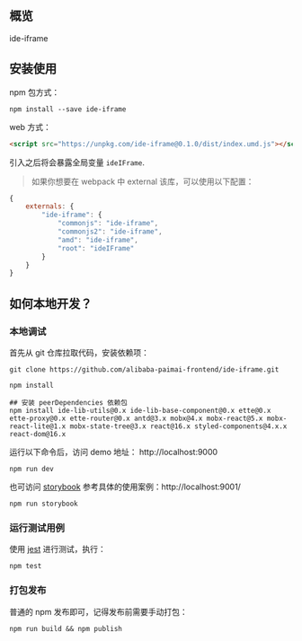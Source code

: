 ## 概览

ide-iframe

## 安装使用

npm 包方式：
```shell
npm install --save ide-iframe
```

web 方式：
```html
<script src="https://unpkg.com/ide-iframe@0.1.0/dist/index.umd.js"></script>
```
引入之后将会暴露全局变量 `ideIFrame`.

> 如果你想要在 webpack 中 external 该库，可以使用以下配置：
```js
{
    externals: {
        "ide-iframe": {
            "commonjs": "ide-iframe",
            "commonjs2": "ide-iframe",
            "amd": "ide-iframe",
            "root": "ideIFrame"
        }
    }
}
```

## 如何本地开发？

### 本地调试

首先从 git 仓库拉取代码，安装依赖项：
```shell
git clone https://github.com/alibaba-paimai-frontend/ide-iframe.git

npm install

## 安装 peerDependencies 依赖包
npm install ide-lib-utils@0.x ide-lib-base-component@0.x ette@0.x ette-proxy@0.x ette-router@0.x antd@3.x mobx@4.x mobx-react@5.x mobx-react-lite@1.x mobx-state-tree@3.x react@16.x styled-components@4.x.x react-dom@16.x
```

运行以下命令后，访问 demo 地址： http://localhost:9000
```shell
npm run dev
```

也可访问 [storybook](https://github.com/storybooks/storybook) 参考具体的使用案例：http://localhost:9001/
```shell
npm run storybook
```

### 运行测试用例

使用 [jest](https://jestjs.io) 进行测试，执行：

```shell
npm test
```

### 打包发布

普通的 npm 发布即可，记得发布前需要手动打包：

```shell
npm run build && npm publish
```